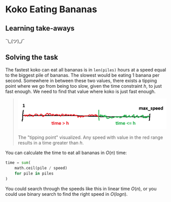 # Koko Eating Bananas

## Learning take-aways

¯\\\_(ツ)\_/¯

## Solving the task

The fastest koko can eat all bananas is in `len(piles)` hours at a speed equal to the biggest pile of bananas. The slowest would be eating 1 banana per second. Somewhere in between these two values, there exists a tipping point where we go from being too slow, given the time constraint $h$, to just fast enough. We need to find that value where koko is just fast enough.

> ![A timeline showing speed along the X-axis with two ranges - the range of which the speeds result in a time greater than h, and the range of which the speeds result in a time less or equal to h.](media/image.png)
>
> The "tipping point" visualized. Any speed with value in the red range results in a time greater than $h$.

You can calculate the time to eat all bananas in $O(n)$ time:

```py
time = sum(
    math.ceil(pile / speed)
    for pile in piles
)
```

You could search through the speeds like this in linear time $O(n)$, or you could use binary search to find the right speed in $O(log n)$.
